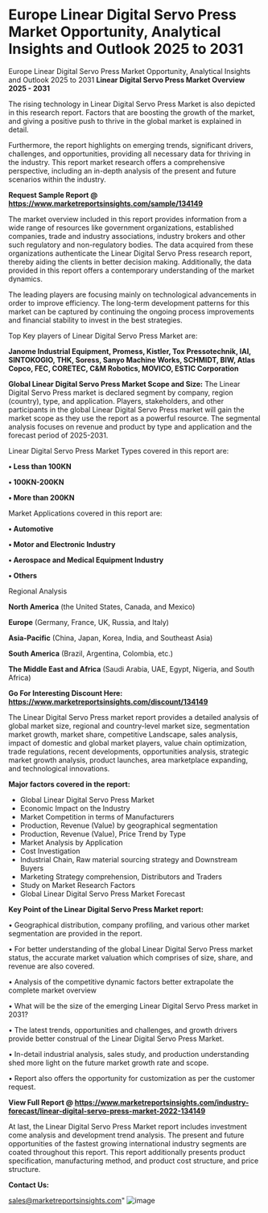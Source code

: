 # Europe Linear Digital Servo Press Market Opportunity, Analytical Insights and Outlook 2025 to 2031
Europe Linear Digital Servo Press Market Opportunity, Analytical Insights and Outlook 2025 to 2031
<Strong> Linear Digital Servo Press Market Overview 2025 - 2031</strong>

The rising technology in Linear Digital Servo Press Market is also depicted in this research report. Factors that are boosting the growth of the market, and giving a positive push to thrive in the global market is explained in detail.

Furthermore, the report highlights on emerging trends, significant drivers, challenges, and opportunities, providing all necessary data for thriving in the industry. This report market research offers a comprehensive perspective, including an in-depth analysis of the present and future scenarios within the industry.

<strong>Request Sample Report @ <a href=https://www.marketreportsinsights.com/sample/134149>https://www.marketreportsinsights.com/sample/134149</a></strong>

The market overview included in this report provides information from a wide range of resources like government organizations, established companies, trade and industry associations, industry brokers and other such regulatory and non-regulatory bodies. The data acquired from these organizations authenticate the Linear Digital Servo Press research report, thereby aiding the clients in better decision making. Additionally, the data provided in this report offers a contemporary understanding of the market dynamics.

The leading players are focusing mainly on technological advancements in order to improve efficiency. The long-term development patterns for this market can be captured by continuing the ongoing process improvements and financial stability to invest in the best strategies.

Top Key players of Linear Digital Servo Press Market are:

<strong>Janome Industrial Equipment, Promess, Kistler, Tox Pressotechnik, IAI, SINTOKOGIO, THK, Soress, Sanyo Machine Works, SCHMIDT, BIW, Atlas Copco, FEC, CORETEC, C&M Robotics, MOVICO, ESTIC Corporation</strong>

<strong><b>Global Linear Digital Servo Press Market Scope and Size:</b></strong>
The Linear Digital Servo Press market is declared segment by company, region (country), type, and application. Players, stakeholders, and other participants in the global Linear Digital Servo Press market will gain the market scope as they use the report as a powerful resource. The segmental analysis focuses on revenue and product by type and application and the forecast period of 2025-2031.

Linear Digital Servo Press Market Types covered in this report are:

<strong>• Less than 100KN

• 100KN-200KN

• More than 200KN</strong>

Market Applications covered in this report are:

<strong>• Automotive

• Motor and Electronic Industry

• Aerospace and Medical Equipment Industry

• Others</strong> 

Regional Analysis

<strong>North America</strong> (the United States, Canada, and Mexico)

<strong>Europe</strong> (Germany, France, UK, Russia, and Italy)

<strong>Asia-Pacific</strong> (China, Japan, Korea, India, and Southeast Asia)

<strong>South America</strong> (Brazil, Argentina, Colombia, etc.)

<strong>The Middle East and Africa</strong> (Saudi Arabia, UAE, Egypt, Nigeria, and South Africa)

<strong>Go For Interesting Discount Here: <a href=https://www.marketreportsinsights.com/discount/134149>https://www.marketreportsinsights.com/discount/134149</a></strong>

The Linear Digital Servo Press market report provides a detailed analysis of global market size, regional and country-level market size, segmentation market growth, market share, competitive Landscape, sales analysis, impact of domestic and global market players, value chain optimization, trade regulations, recent developments, opportunities analysis, strategic market growth analysis, product launches, area marketplace expanding, and technological innovations.

<strong><b>Major factors covered in the report:</b></strong>
<ul>
  <li>Global Linear Digital Servo Press Market </li>
  <li>Economic Impact on the Industry</li>
  <li>Market Competition in terms of Manufacturers</li>
  <li>Production, Revenue (Value) by geographical segmentation</li>
  <li>Production, Revenue (Value), Price Trend by Type</li>
  <li>Market Analysis by Application</li>
  <li>Cost Investigation</li>
  <li>Industrial Chain, Raw material sourcing strategy and Downstream Buyers</li>
  <li>Marketing Strategy comprehension, Distributors and Traders</li>
  <li>Study on Market Research Factors</li>
  <li>Global Linear Digital Servo Press Market Forecast</li>
</ul>

<strong><b>Key Point of the Linear Digital Servo Press Market report:</b></strong>

• Geographical distribution, company profiling, and various other market segmentation are provided in the report.

• For better understanding of the global Linear Digital Servo Press market status, the accurate market valuation which comprises of size, share, and revenue are also covered.

• Analysis of the competitive dynamic factors better extrapolate the complete market overview

• What will be the size of the emerging Linear Digital Servo Press market in 2031?

• The latest trends, opportunities and challenges, and growth drivers provide better construal of the Linear Digital Servo Press Market.

• In-detail industrial analysis, sales study, and production understanding shed more light on the future market growth rate and scope.

• Report also offers the opportunity for customization as per the customer request.

<strong><b>View Full Report @ <a href=https://www.marketreportsinsights.com/industry-forecast/linear-digital-servo-press-market-2022-134149>https://www.marketreportsinsights.com/industry-forecast/linear-digital-servo-press-market-2022-134149</a></b></strong>


At last, the Linear Digital Servo Press Market report includes investment come analysis and development trend analysis. The present and future opportunities of the fastest growing international industry segments are coated throughout this report. This report additionally presents product specification, manufacturing method, and product cost structure, and price structure.

<strong>Contact Us:</strong>

sales@marketreportsinsights.com"
![image](https://github.com/user-attachments/assets/00b7f860-165f-4732-8212-293995bab175)
